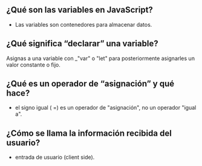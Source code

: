 ## ¿Qué son las variables en JavaScript?

+ Las variables son contenedores para almacenar datos.

## ¿Qué significa “declarar” una variable?

Asignas a una variable con _"var" o "let" para posteriormente asignarles un valor constante o fijo.

## ¿Qué es un operador de “asignación” y qué hace?

+ el signo igual ( =) es un operador de "asignación", no un operador "igual a".

## ¿Cómo se llama la información recibida del usuario?

+ entrada de usuario (client side).
